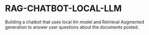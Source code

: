 # RAG-CHATBOT-LOCAL-LLM
Building a chatbot that uses local llm model and Retrieval Augmented generation to answer user questions about the documents posted.
